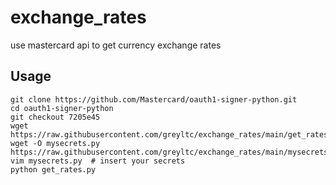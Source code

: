 # exchange_rates
use mastercard api to get currency exchange rates

## Usage
```
git clone https://github.com/Mastercard/oauth1-signer-python.git
cd oauth1-signer-python
git checkout 7205e45
wget https://raw.githubusercontent.com/greyltc/exchange_rates/main/get_rates.py
wget -O mysecrets.py https://raw.githubusercontent.com/greyltc/exchange_rates/main/mysecrets_example.py
vim mysecrets.py  # insert your secrets
python get_rates.py
```
